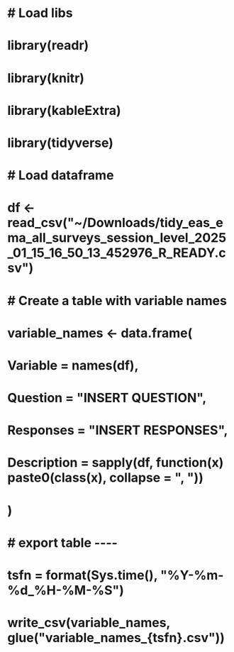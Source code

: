 
# # Load libs
# library(readr)
# library(knitr)
# library(kableExtra)
# library(tidyverse)

# # Load dataframe
# df <- read_csv("~/Downloads/tidy_eas_ema_all_surveys_session_level_2025_01_15_16_50_13_452976_R_READY.csv")

# # Create a table with variable names
# variable_names <- data.frame(
#   Variable = names(df),
#   Question = "INSERT QUESTION",
#   Responses = "INSERT RESPONSES",
#   Description = sapply(df, function(x) paste0(class(x), collapse = ", "))
# )

# # export table ----
# tsfn = format(Sys.time(), "%Y-%m-%d_%H-%M-%S")
# write_csv(variable_names, glue("variable_names_{tsfn}.csv"))
